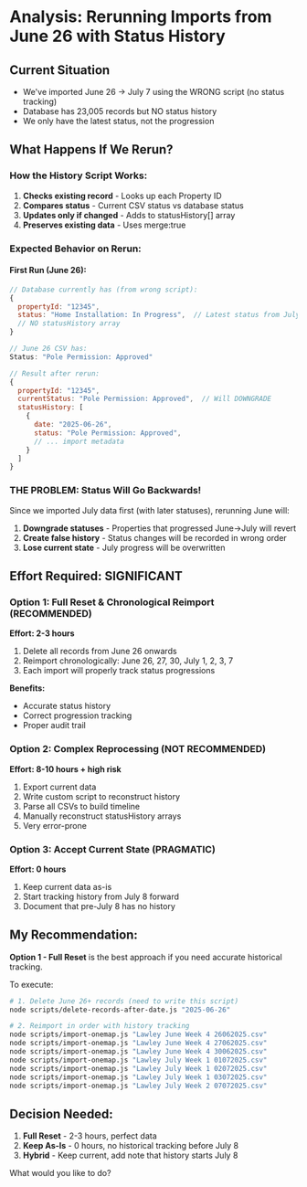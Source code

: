# Analysis: Rerunning Imports from June 26 with Status History

## Current Situation
- We've imported June 26 → July 7 using the WRONG script (no status tracking)
- Database has 23,005 records but NO status history
- We only have the latest status, not the progression

## What Happens If We Rerun?

### How the History Script Works:
1. **Checks existing record** - Looks up each Property ID
2. **Compares status** - Current CSV status vs database status
3. **Updates only if changed** - Adds to statusHistory[] array
4. **Preserves existing data** - Uses merge:true

### Expected Behavior on Rerun:

#### First Run (June 26):
```javascript
// Database currently has (from wrong script):
{
  propertyId: "12345",
  status: "Home Installation: In Progress",  // Latest status from July 7
  // NO statusHistory array
}

// June 26 CSV has:
Status: "Pole Permission: Approved"

// Result after rerun:
{
  propertyId: "12345",
  currentStatus: "Pole Permission: Approved",  // Will DOWNGRADE
  statusHistory: [
    {
      date: "2025-06-26",
      status: "Pole Permission: Approved",
      // ... import metadata
    }
  ]
}
```

### THE PROBLEM: Status Will Go Backwards!

Since we imported July data first (with later statuses), rerunning June will:
1. **Downgrade statuses** - Properties that progressed June→July will revert
2. **Create false history** - Status changes will be recorded in wrong order
3. **Lose current state** - July progress will be overwritten

## Effort Required: SIGNIFICANT

### Option 1: Full Reset & Chronological Reimport (RECOMMENDED)
**Effort: 2-3 hours**
1. Delete all records from June 26 onwards
2. Reimport chronologically: June 26, 27, 30, July 1, 2, 3, 7
3. Each import will properly track status progressions

**Benefits:**
- Accurate status history
- Correct progression tracking
- Proper audit trail

### Option 2: Complex Reprocessing (NOT RECOMMENDED)
**Effort: 8-10 hours + high risk**
1. Export current data
2. Write custom script to reconstruct history
3. Parse all CSVs to build timeline
4. Manually reconstruct statusHistory arrays
5. Very error-prone

### Option 3: Accept Current State (PRAGMATIC)
**Effort: 0 hours**
1. Keep current data as-is
2. Start tracking history from July 8 forward
3. Document that pre-July 8 has no history

## My Recommendation:

**Option 1 - Full Reset** is the best approach if you need accurate historical tracking.

To execute:
```bash
# 1. Delete June 26+ records (need to write this script)
node scripts/delete-records-after-date.js "2025-06-26"

# 2. Reimport in order with history tracking
node scripts/import-onemap.js "Lawley June Week 4 26062025.csv"
node scripts/import-onemap.js "Lawley June Week 4 27062025.csv"
node scripts/import-onemap.js "Lawley June Week 4 30062025.csv"
node scripts/import-onemap.js "Lawley July Week 1 01072025.csv"
node scripts/import-onemap.js "Lawley July Week 1 02072025.csv"
node scripts/import-onemap.js "Lawley July Week 1 03072025.csv"
node scripts/import-onemap.js "Lawley July Week 2 07072025.csv"
```

## Decision Needed:
1. **Full Reset** - 2-3 hours, perfect data
2. **Keep As-Is** - 0 hours, no historical tracking before July 8
3. **Hybrid** - Keep current, add note that history starts July 8

What would you like to do?
